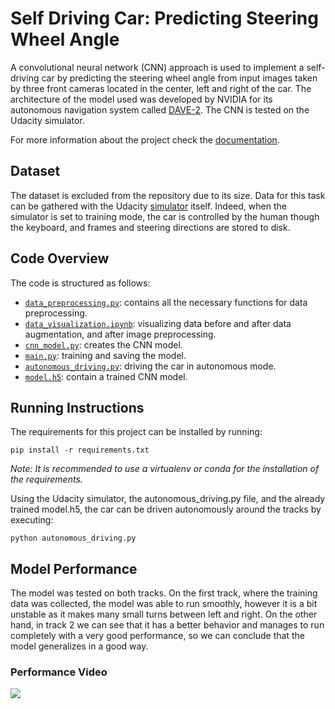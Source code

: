 # Self Driving Car: Predicting Steering Wheel Angle

A convolutional neural network (CNN) approach is used to implement a self-driving car by predicting the steering wheel angle from input images taken by three front cameras located in the center, left and right of the car. The architecture of the model used was developed by NVIDIA for its autonomous navigation system called [DAVE-2](https://images.nvidia.com/content/tegra/automotive/images/2016/solutions/pdf/end-to-end-dl-using-px.pdf). The CNN is tested on the Udacity simulator.

For more information about the project check the [documentation](https://github.com/crisdanrodriguez/self_driving_car/blob/744b62edc634568150065124c0642c28ba1ba79d/Self-Driving%20Car,%20Predicting%20Steering%20Wheel%20Angle.pdf).

## Dataset
The dataset is excluded from the repository due to its size. Data for this task can be gathered with the Udacity [simulator](https://github.com/udacity/self-driving-car-sim) itself. Indeed, when the simulator is set to training mode, the car is controlled by the human though the keyboard, and frames and steering directions are stored to disk.

## Code Overview
The code is structured as follows:
- [`data_preprocessing.py`](data_preprocessing.py): contains all the necessary functions for data preprocessing.
- [`data_visualization.ipynb`](data_visualization.ipynb): visualizing data before and after data augmentation, and after image preprocessing.
- [`cnn_model.py`](cnn_model.py): creates the CNN model.
- [`main.py`](main.py): training and saving the model.
- [`autonomous_driving.py`](autonomous_driving.py): driving the car in autonomous mode.
- [`model.h5`](model.h5): contain a trained CNN model.

## Running Instructions
The requirements for this project can be installed by running:
```
pip install -r requirements.txt
```
*Note: It is recommended to use a virtualenv or conda for the installation of the requirements.*

Using the Udacity simulator, the autonomous_driving.py file, and the already trained model.h5, the car can be driven autonomously around the tracks by executing:
```
python autonomous_driving.py
```

## Model Performance
The model was tested on both tracks. On the first track, where the training data was collected, the model was able to run smoothly, however it is a bit unstable as it makes many small turns between left and right. On the other hand, in track 2 we can see that it has a better behavior and manages to run completely with a very good performance, so we can conclude that the model generalizes in a good way.

### Performance Video
[![](https://github.com/crisdanrodriguez/self_driving_car/blob/eb5c0beed41ffa5a7220940f144086718af01af6/autonomous_driving_image.png)](https://youtu.be/dgYWUmMOcOk)



